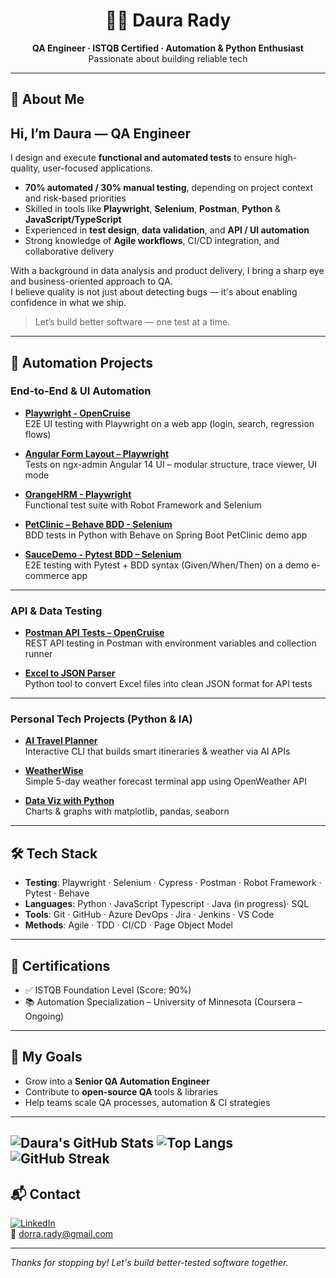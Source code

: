 <h1 align="center">👩‍💻 Daura Rady</h1>
<p align="center">
  <strong>QA Engineer · ISTQB Certified · Automation & Python Enthusiast</strong><br>
  Passionate about building reliable tech
</p>

---

## 🌟 About Me
## Hi, I’m **Daura** — QA Engineer

I design and execute **functional and automated tests** to ensure high-quality, user-focused applications.

- **70% automated / 30% manual testing**, depending on project context and risk-based priorities  
- Skilled in tools like **Playwright**, **Selenium**, **Postman**, **Python** & **JavaScript/TypeScript**  
- Experienced in **test design**, **data validation**, and **API / UI automation**  
- Strong knowledge of **Agile workflows**, CI/CD integration, and collaborative delivery

With a background in data analysis and product delivery, I bring a sharp eye and business-oriented approach to QA.  
I believe quality is not just about detecting bugs — it's about enabling confidence in what we ship.

> Let’s build better software — one test at a time.



---

## 🧪 Automation Projects

### End-to-End & UI Automation

- [**Playwright - OpenCruise**](https://github.com/DauraRady/Playwright-OpenCruise-)  
  E2E UI testing with Playwright on a web app (login, search, regression flows)

- [**Angular Form Layout – Playwright**](https://github.com/DauraRady/angular-playwright-e2e)  
  Tests on ngx-admin Angular 14 UI – modular structure, trace viewer, UI mode

- [**OrangeHRM - Playwright**](https://github.com/DauraRady/OrangeHRM-rbt-playwright)  
  Functional test suite with Robot Framework and Selenium

- [**PetClinic – Behave BDD - Selenium**](https://github.com/DauraRady/petclinic-behave-lab)  
  BDD tests in Python with Behave on Spring Boot PetClinic demo app

- [**SauceDemo - Pytest BDD – Selenium**](https://github.com/DauraRady/Pytest-BDD-SauceDemo)  
  E2E testing with Pytest + BDD syntax (Given/When/Then) on a demo e-commerce app

---

### API & Data Testing

- [**Postman API Tests – OpenCruise**](https://github.com/DauraRady/Test_API-Postman)  
  REST API testing in Postman with environment variables and collection runner

- [**Excel to JSON Parser**](https://github.com/DauraRady/Parser)  
  Python tool to convert Excel files into clean JSON format for API tests

---

### Personal Tech Projects (Python & IA)

- [**AI Travel Planner**](https://github.com/DauraRady/AI-travel-Planner)  
  Interactive CLI that builds smart itineraries & weather via AI APIs

- [**WeatherWise**](https://github.com/DauraRady/Weatherwise)  
  Simple 5-day weather forecast terminal app using OpenWeather API

- [**Data Viz with Python**](https://github.com/DauraRady/Data-visualization-with-Python)  
  Charts & graphs with matplotlib, pandas, seaborn

---

## 🛠️ Tech Stack

- **Testing**: Playwright · Selenium · Cypress · Postman · Robot Framework · Pytest · Behave
- **Languages**: Python · JavaScript Typescript · Java (in progress)· SQL
- **Tools**: Git · GitHub · Azure DevOps · Jira · Jenkins · VS Code
- **Methods**: Agile · TDD · CI/CD · Page Object Model

---

## 📜 Certifications

- ✅ ISTQB Foundation Level (Score: 90%)
- 📚 Automation Specialization – University of Minnesota (Coursera – Ongoing)

---

## 🎯 My Goals

- Grow into a **Senior QA Automation Engineer**
- Contribute to **open-source QA** tools & libraries
- Help teams scale QA processes, automation & CI strategies

---
![Daura's GitHub Stats](https://github-readme-stats.vercel.app/api?username=daurarady&show_icons=true&count_private=true&theme=radical) ![Top Langs](https://github-readme-stats.vercel.app/api/top-langs/?username=daurarady&layout=compact&theme=radical) ![GitHub Streak](https://streak-stats.demolab.com/?user=daurarady&theme=radical)
---
## 📬 Contact

[![LinkedIn](https://img.shields.io/badge/LinkedIn-DauraRady-blue?style=flat&logo=linkedin)](https://www.linkedin.com/in/radydorra/)  
📩 [dorra.rady@gmail.com](mailto:dorra.rady@gmail.com)

---

_Thanks for stopping by! Let's build better-tested software together._

